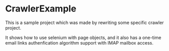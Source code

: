 # CrawlerExample

This is a sample project which was made by rewriting some specific crawler project.

It shows how to use selenium with page objects, and it also has a one-time email links authenfication algorithm support with IMAP mailbox access.

